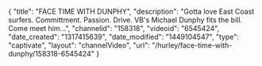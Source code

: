 {
    "title": "FACE TIME WITH DUNPHY",
    "description": "Gotta love East Coast surfers. Committment. Passion. Drive. VB's Michael Dunphy fits the bill. Come meet him...",
    "channelid": "158318",
    "videoid": "6545424",
    "date_created": "1317415639",
    "date_modified": "1449104547",
    "type": "captivate",
    "layout": "channelVideo",
    "url": "\/hurley\/face-time-with-dunphy\/158318-6545424"
}